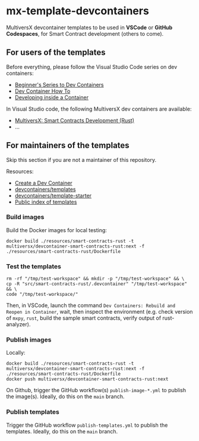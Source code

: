 # mx-template-devcontainers

MultiversX devcontainer templates to be used in **VSCode** or **GitHub Codespaces**, for Smart Contract development (others to come).

## For users of the templates

Before everything, please follow the Visual Studio Code series on dev containers:
 - [Beginner's Series to Dev Containers](https://youtube.com/playlist?list=PLj6YeMhvp2S5G_X6ZyMc8gfXPMFPg3O31)
 - [Dev Container How To](https://youtube.com/playlist?list=PLj6YeMhvp2S6GjVyDHTPp8tLOR0xLGLYb)
 - [Developing inside a Container](https://code.visualstudio.com/docs/devcontainers/containers)

In Visual Studio code, the following MultiversX dev containers are available:

 - [MultiversX: Smart Contracts Development (Rust)](src/smart-contracts-rust)
 - ...


## For maintainers of the templates

Skip this section if you are not a maintainer of this repository.

Resources:
 - [Create a Dev Container](https://code.visualstudio.com/docs/devcontainers/create-dev-container)
 - [devcontainers/templates](https://github.com/devcontainers/templates)
 - [devcontainers/template-starter](https://github.com/devcontainers/template-starter)
 - [Public index of templates](https://containers.dev/templates)


### Build images

Build the Docker images for local testing:

```
docker build ./resources/smart-contracts-rust -t multiversx/devcontainer-smart-contracts-rust:next -f ./resources/smart-contracts-rust/Dockerfile
```

### Test the templates

```
rm -rf "/tmp/test-workspace" && mkdir -p "/tmp/test-workspace" && \
cp -R "src/smart-contracts-rust/.devcontainer" "/tmp/test-workspace" && \
code "/tmp/test-workspace/"
```

Then, in VSCode, launch the command `Dev Containers: Rebuild and Reopen in Container`, wait, then inspect the environment (e.g. check version of `mxpy`, `rust`, build the sample smart contracts, verify output of rust-analyzer).

### Publish images

Locally:

```
docker build ./resources/smart-contracts-rust -t multiversx/devcontainer-smart-contracts-rust:next -f ./resources/smart-contracts-rust/Dockerfile
docker push multiversx/devcontainer-smart-contracts-rust:next
```

On Github, trigger the GitHub workflow(s) `publish-image-*.yml` to publish the image(s). Ideally, do this on the `main` branch.

### Publish templates

Trigger the GitHub workflow `publish-templates.yml` to publish the templates. Ideally, do this on the `main` branch.
